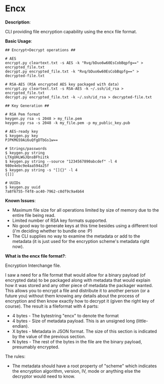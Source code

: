 # Encx
 
**Description**: 

CLI providing file encryption capability using the encx file format.

**Basic Usage**: 

	## Encrypt+Decrypt operations ##

	# AES 
	encrypt.py cleartext.txt -s AES -k "Rvq/bDuo6w60EsCobBqpfg==" > encrypted_file.txt
	decrypt.py encrypted_file.txt -k "Rvq/bDuo6w60EsCobBqpfg==" > decrypted-file.txt

	# RSA-AES (RSA encrypted AES key packaged with data)
	encrypt.py cleartext.txt -s RSA-AES -k ~/.ssh/id_rsa > encrypted_file.txt
	decrypt.py encrypted_file.txt -k ~/.ssh/id_rsa > decrypted-file.txt

	## Key Generation ##

	# RSA Pem format
	keygen.py rsa -s 2048 > my_file.pem 
	keygen.py rsa -s 2048 -k my_file.pem -p my_public_key.pub

	# AES-ready key
	$ keygen.py key
	PJPKMG59Ai6uQfgDTbGs1w==

	# Strings/passwords
	$ keygen.py string 
	LTXgUHLWGJQnsBFhiitk
	$ keygen.py string --source "1234567890abcdef" -l 4
	980e4ebc9e4aa594a25f
	$ keygen.py string -s "[]{}" -l 4
	{[]]

	# UUIDs
	$ keygen.py uuid
	7a8f6755-f4f8-ac40-7962-c0df9c9a4b64


**Known Issues**: 

* Maximum file size for all operations limited by size of memory due to the entire file being read. 
* Limited number of RSA key formats supported.
* No good way to generate keys at this time besides using a different tool (i'm deciding whether to bundle one :P)
* The CLI supplies no way to examine the metadata or add to the metadata (it is just used for the encryption scheme's metadata right now).

**What is the encx file format?**: 

Encryption Interchange file.

I saw a need for a file format that would allow for a binary payload (of encrypted data) to be
packaged along with metadata that would explain how it was stored and any other piece of metadata
the packager wanted. This allows you to encrypt a file and distribute it to another person (or a future
you) without them knowing any details about the process of encryption and then know exactly how to decrypt
it (given the right key of course). The result is a fileformat with 4 parts:

* 4 bytes - The bytestring "encx" to denote the format
* 4 bytes - Size of metadata payload. This is an unsigned long (little-endian).
* X bytes - Metadata in JSON format. The size of this section is indicated by the value of the previous section.
* N bytes - The rest of the bytes in the file are the binary payload, presumably encrypted.

The rules:
* The metadata should have a root property of "scheme" which indicates the encryption algorithm, version, IV, mode or anything else the decryptor would need to know.

